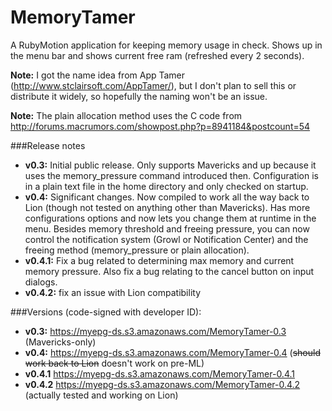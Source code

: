 MemoryTamer
===========

A RubyMotion application for keeping memory usage in check.  Shows up in the menu bar and shows current free ram (refreshed every 2 seconds).

**Note:** I got the name idea from App Tamer (<http://www.stclairsoft.com/AppTamer/>), but I don't plan to sell this or distribute it widely, so hopefully the naming won't be an issue.

**Note:** The plain allocation method uses the C code from <http://forums.macrumors.com/showpost.php?p=8941184&postcount=54>

###Release notes
* **v0.3:** Initial public release.  Only supports Mavericks and up because it uses the memory_pressure command introduced then.  Configuration is in a plain text file in the home directory and only checked on startup.
* **v0.4:** Significant changes.  Now compiled to work all the way back to Lion (though not tested on anything other than Mavericks).  Has more configurations options and now lets you change them at runtime in the menu.  Besides memory threshold and freeing pressure, you can now control the notification system (Growl or Notification Center) and the freeing method (memory_pressure or plain allocation).
* **v0.4.1:** Fix a bug related to determining max memory and current memory pressure.  Also fix a bug relating to the cancel button on input dialogs.
* **v0.4.2:** fix an issue with Lion compatibility

###Versions (code-signed with developer ID):
* **v0.3:** <https://myepg-ds.s3.amazonaws.com/MemoryTamer-0.3> (Mavericks-only)
* **v0.4:** <https://myepg-ds.s3.amazonaws.com/MemoryTamer-0.4> (<del>should work back to Lion</del> doesn't work on pre-ML)
* **v0.4.1** <https://myepg-ds.s3.amazonaws.com/MemoryTamer-0.4.1>
* **v0.4.2** <https://myepg-ds.s3.amazonaws.com/MemoryTamer-0.4.2> (actually tested and working on Lion)